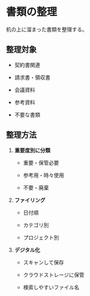 # 書類の整理

机の上に溜まった書類を整理する。

## 整理対象

- 契約書関連

- 請求書・領収書

- 会議資料

- 参考資料

- 不要な書類

## 整理方法

1. **重要度別に分類**

    - 重要・保管必要

    - 参考用・時々使用

    - 不要・廃棄

2. **ファイリング**

    - 日付順

    - カテゴリ別

    - プロジェクト別

3. **デジタル化**

    - スキャンして保存

    - クラウドストレージに保管

    - 検索しやすいファイル名